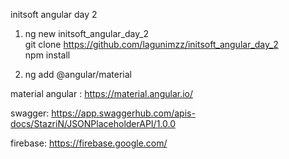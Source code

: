 initsoft angular day 2

1. ng new initsoft_angular_day_2 <br/>
   git clone https://github.com/lagunimzz/initsoft_angular_day_2 <br/>
   npm install
   
2. ng add @angular/material


material angular : https://material.angular.io/

swagger: https://app.swaggerhub.com/apis-docs/StazriN/JSONPlaceholderAPI/1.0.0

firebase: https://firebase.google.com/
